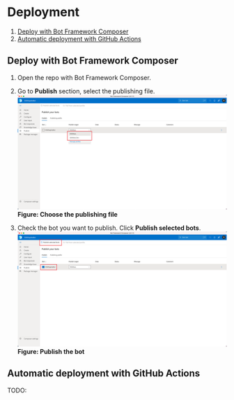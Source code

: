 # Deployment

1. [Deploy with Bot Framework Composer](#deploy-with-bot-framework-composer)
2. [Automatic deployment with GitHub Actions](#automatic-deployment-with-github-actions)

## Deploy with Bot Framework Composer

1. Open the repo with Bot Framework Composer.

2. Go to **Publish** section, select the publishing file.
   ![composer-choose-publishing-file](images/composer-choose-publishing-file.png)
   **Figure: Choose the publishing file**

3. Check the bot you want to publish. Click **Publish selected bots**.
   ![publish-the-bot](images/composer-publish-the-bot.png)
   **Figure: Publish the bot**

## Automatic deployment with GitHub Actions

TODO:
